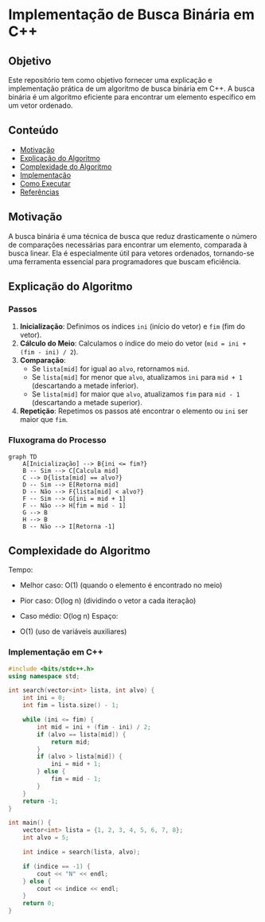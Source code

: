 # Implementação de Busca Binária em C++

## Objetivo
Este repositório tem como objetivo fornecer uma explicação e implementação prática de um algoritmo de busca binária em C++. A busca binária é um algoritmo eficiente para encontrar um elemento específico em um vetor ordenado.

## Conteúdo
- [Motivação](#motivação)
- [Explicação do Algoritmo](#explicação-do-algoritmo)
- [Complexidade do Algoritmo](#complexidade-do-algoritmo)
- [Implementação](#implementação)
- [Como Executar](#como-executar)
- [Referências](#referências)

## Motivação
A busca binária é uma técnica de busca que reduz drasticamente o número de comparações necessárias para encontrar um elemento, comparada à busca linear. Ela é especialmente útil para vetores ordenados, tornando-se uma ferramenta essencial para programadores que buscam eficiência.

## Explicação do Algoritmo
### Passos
1. **Inicialização**: Definimos os índices `ini` (início do vetor) e `fim` (fim do vetor).
2. **Cálculo do Meio**: Calculamos o índice do meio do vetor (`mid = ini + (fim - ini) / 2`).
3. **Comparação**:
   - Se `lista[mid]` for igual ao `alvo`, retornamos `mid`.
   - Se `lista[mid]` for menor que `alvo`, atualizamos `ini` para `mid + 1` (descartando a metade inferior).
   - Se `lista[mid]` for maior que `alvo`, atualizamos `fim` para `mid - 1` (descartando a metade superior).
4. **Repetição**: Repetimos os passos até encontrar o elemento ou `ini` ser maior que `fim`.

### Fluxograma do Processo
```mermaid
graph TD
    A[Inicialização] --> B{ini <= fim?}
    B -- Sim --> C[Calcula mid]
    C --> D{lista[mid] == alvo?}
    D -- Sim --> E[Retorna mid]
    D -- Não --> F{lista[mid] < alvo?}
    F -- Sim --> G[ini = mid + 1]
    F -- Não --> H[fim = mid - 1]
    G --> B
    H --> B
    B -- Não --> I[Retorna -1]
```

## Complexidade do Algoritmo
Tempo:

- Melhor caso: O(1) (quando o elemento é encontrado no meio)
- Pior caso: O(log n) (dividindo o vetor a cada iteração)
- Caso médio: O(log n)
Espaço:

- O(1) (uso de variáveis auxiliares)

### Implementação em C++
```cpp
#include <bits/stdc++.h>
using namespace std;

int search(vector<int> lista, int alvo) {
    int ini = 0;
    int fim = lista.size() - 1;

    while (ini <= fim) {
        int mid = ini + (fim - ini) / 2;
        if (alvo == lista[mid]) {
            return mid;
        }
        if (alvo > lista[mid]) {
            ini = mid + 1;
        } else {
            fim = mid - 1;
        }
    }
    return -1;
}

int main() {
    vector<int> lista = {1, 2, 3, 4, 5, 6, 7, 8};
    int alvo = 5;

    int indice = search(lista, alvo);

    if (indice == -1) {
        cout << "N" << endl;
    } else {
        cout << indice << endl;
    }
    return 0;
}
```
